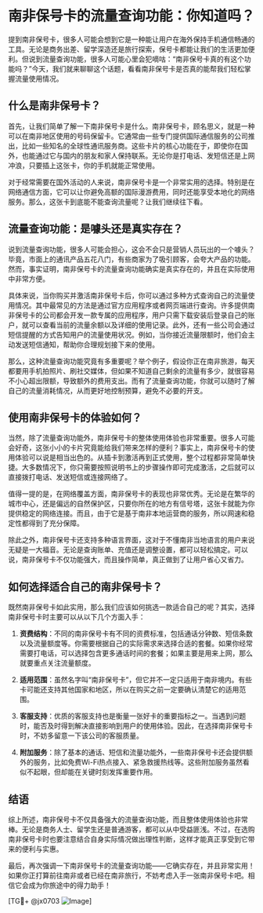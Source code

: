 # 南非保号卡的流量查询功能：你知道吗？

提到南非保号卡，很多人可能会想到它是一种能让用户在海外保持手机通信畅通的工具。无论是商务出差、留学深造还是旅行探索，保号卡都能让我们的生活更加便利。但说到流量查询功能，很多人可能心里会犯嘀咕：“南非保号卡真的有这个功能吗？”今天，我们就来聊聊这个话题，看看南非保号卡是否真的能帮我们轻松掌握流量使用情况。

## 什么是南非保号卡？

首先，让我们简单了解一下南非保号卡是什么。南非保号卡，顾名思义，就是一种可以在南非地区使用的号码保留卡。它通常由一些专门提供国际通信服务的公司推出，比如一些知名的全球性通讯服务商。这些卡片的核心功能在于，即使你在国外，也能通过它与国内的朋友和家人保持联系。无论你是打电话、发短信还是上网冲浪，只要插上这张卡，你的手机就能正常使用。

对于经常需要在国外活动的人来说，南非保号卡是一个非常实用的选择。特别是在网络通信方面，它可以让你避免高额的国际漫游费用，同时还能享受本地化的网络服务。那么，这张卡到底能不能查询流量呢？让我们继续往下看。

## 流量查询功能：是噱头还是真实存在？

说到流量查询功能，很多人可能会担心，这会不会只是营销人员玩出的一个噱头？毕竟，市面上的通讯产品五花八门，有些商家为了吸引顾客，会夸大产品的功能。然而，事实证明，南非保号卡的流量查询功能确实是真实存在的，并且在实际使用中非常方便。

具体来说，当你购买并激活南非保号卡后，你可以通过多种方式查询自己的流量使用情况。其中最常见的方法是通过官方应用程序或者网页端进行查询。许多提供南非保号卡的公司都会开发一款专属的应用程序，用户只需下载安装后登录自己的账户，就可以查看当前的流量余额以及详细的使用记录。此外，还有一些公司会通过短信提醒的方式告知用户的流量使用状况。例如，当你接近流量限额时，他们会主动发送短信通知，帮助你合理规划接下来的使用。

那么，这种流量查询功能究竟有多重要呢？举个例子，假设你正在南非旅游，每天都要用手机拍照片、刷社交媒体，但如果不知道自己剩余的流量有多少，就很容易不小心超出限额，导致额外的费用支出。而有了流量查询功能，你就可以随时了解自己的流量消耗情况，从而更好地控制预算，避免不必要的开支。

## 使用南非保号卡的体验如何？

当然，除了流量查询功能外，南非保号卡的整体使用体验也非常重要。很多人可能会好奇，这张小小的卡片究竟能给我们带来怎样的便利？事实上，南非保号卡的使用体验可以说是相当出色的。从插卡到激活再到正式使用，整个过程都非常简单快捷。大多数情况下，你只需要按照说明书上的步骤操作即可完成激活，之后就可以直接拨打电话、发送短信或连接网络了。

值得一提的是，在网络覆盖方面，南非保号卡的表现也非常优秀。无论是在繁华的城市中心，还是偏远的自然保护区，只要你所在的地方有信号塔，这张卡就能为你提供稳定的网络连接。而且，由于它是基于南非本地运营商的服务，所以网速和稳定性都得到了充分保障。

除此之外，南非保号卡还支持多种语言界面，这对于不懂南非当地语言的用户来说无疑是一大福音。无论是查询账单、充值还是调整设置，都可以轻松搞定。可以说，南非保号卡不仅功能强大，而且操作简单，真正做到了让用户省心又省力。

## 如何选择适合自己的南非保号卡？

既然南非保号卡如此实用，那么我们应该如何挑选一款适合自己的呢？其实，选择南非保号卡时主要可以从以下几个方面入手：

1. **资费结构**：不同的南非保号卡有不同的资费标准，包括通话分钟数、短信条数以及流量额度等。你需要根据自己的实际需求来选择合适的套餐。如果你经常需要打电话，可以选择包含更多通话时间的套餐；如果主要是用来上网，那么就要重点关注流量额度。

2. **适用范围**：虽然名字叫“南非保号卡”，但它并不一定只适用于南非境内。有些卡可能还支持其他国家和地区，所以在购买之前一定要确认清楚它的适用范围。

3. **客服支持**：优质的客服支持也是衡量一张好卡的重要指标之一。当遇到问题时，能否及时得到解决直接影响到用户的使用体验。因此，在选择南非保号卡时，不妨多留意一下该公司的客服质量。

4. **附加服务**：除了基本的通话、短信和流量功能外，一些南非保号卡还会提供额外的服务，比如免费Wi-Fi热点接入、紧急救援热线等。这些附加服务虽然看似不起眼，但却能在关键时刻发挥重要作用。

## 结语

综上所述，南非保号卡不仅具备强大的流量查询功能，而且整体使用体验也非常棒。无论是商务人士、留学生还是普通游客，都可以从中受益匪浅。不过，在选购南非保号卡时也要注意结合自身实际情况做出理性判断，这样才能真正享受到它带来的便利与实惠。

最后，再次强调一下南非保号卡的流量查询功能——它确实存在，并且非常实用！如果你正打算前往南非或者已经在南非旅行，不妨考虑入手一张南非保号卡吧。相信它会成为你旅途中的得力助手！

[TG💪+ @jx0703 ![Image](https://github.com/user-attachments/assets/dbca1d08-cadb-493c-b0ec-ad6f7a83f270)]